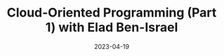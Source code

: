---
external_url: https://softwareengineeringdaily.com/2023/04/19/insfrastructure-as-code/
title: "Cloud-Oriented Programming (Part 1) with Elad Ben-Israel"
date: 2023-04-19
thumbnail: /assets/images/post_thumbs/2023-04-19-infrastructure-as-code.webp
---